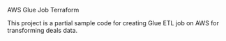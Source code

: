 AWS Glue Job Terraform

This project is a partial sample code for creating Glue ETL job on AWS for transforming deals data.

